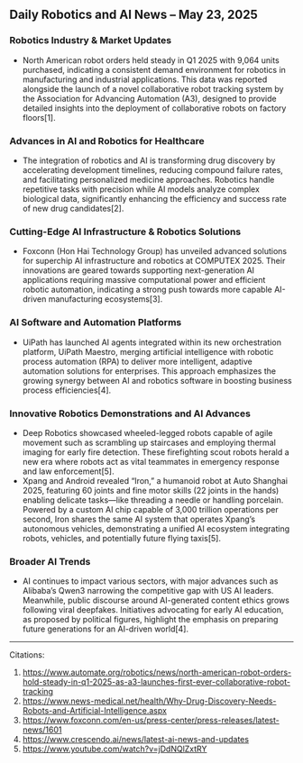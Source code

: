 ## Daily Robotics and AI News – May 23, 2025

### Robotics Industry & Market Updates
- North American robot orders held steady in Q1 2025 with 9,064 units purchased, indicating a consistent demand environment for robotics in manufacturing and industrial applications. This data was reported alongside the launch of a novel collaborative robot tracking system by the Association for Advancing Automation (A3), designed to provide detailed insights into the deployment of collaborative robots on factory floors[1].

### Advances in AI and Robotics for Healthcare
- The integration of robotics and AI is transforming drug discovery by accelerating development timelines, reducing compound failure rates, and facilitating personalized medicine approaches. Robotics handle repetitive tasks with precision while AI models analyze complex biological data, significantly enhancing the efficiency and success rate of new drug candidates[2].

### Cutting-Edge AI Infrastructure & Robotics Solutions
- Foxconn (Hon Hai Technology Group) has unveiled advanced solutions for superchip AI infrastructure and robotics at COMPUTEX 2025. Their innovations are geared towards supporting next-generation AI applications requiring massive computational power and efficient robotic automation, indicating a strong push towards more capable AI-driven manufacturing ecosystems[3].

### AI Software and Automation Platforms
- UiPath has launched AI agents integrated within its new orchestration platform, UiPath Maestro, merging artificial intelligence with robotic process automation (RPA) to deliver more intelligent, adaptive automation solutions for enterprises. This approach emphasizes the growing synergy between AI and robotics software in boosting business process efficiencies[4].

### Innovative Robotics Demonstrations and AI Advances
- Deep Robotics showcased wheeled-legged robots capable of agile movement such as scrambling up staircases and employing thermal imaging for early fire detection. These firefighting scout robots herald a new era where robots act as vital teammates in emergency response and law enforcement[5].
- Xpang and Android revealed “Iron,” a humanoid robot at Auto Shanghai 2025, featuring 60 joints and fine motor skills (22 joints in the hands) enabling delicate tasks—like threading a needle or handling porcelain. Powered by a custom AI chip capable of 3,000 trillion operations per second, Iron shares the same AI system that operates Xpang’s autonomous vehicles, demonstrating a unified AI ecosystem integrating robots, vehicles, and potentially future flying taxis[5].

### Broader AI Trends
- AI continues to impact various sectors, with major advances such as Alibaba’s Qwen3 narrowing the competitive gap with US AI leaders. Meanwhile, public discourse around AI-generated content ethics grows following viral deepfakes. Initiatives advocating for early AI education, as proposed by political figures, highlight the emphasis on preparing future generations for an AI-driven world[4].

---

Citations:
1. https://www.automate.org/robotics/news/north-american-robot-orders-hold-steady-in-q1-2025-as-a3-launches-first-ever-collaborative-robot-tracking
2. https://www.news-medical.net/health/Why-Drug-Discovery-Needs-Robots-and-Artificial-Intelligence.aspx
3. https://www.foxconn.com/en-us/press-center/press-releases/latest-news/1601
4. https://www.crescendo.ai/news/latest-ai-news-and-updates
5. https://www.youtube.com/watch?v=jDdNQlZxtRY